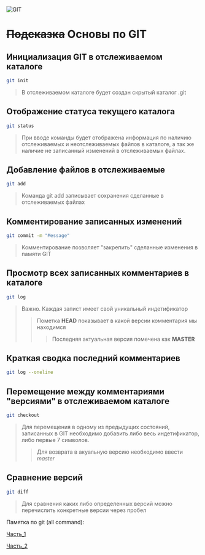 ![GIT](https://kadvarus.com/wp-content/uploads/2022/09/git-100x100.jpeg) 
# ~~Подсказка~~ Основы по GIT

## Инициализация GIT в отслеживаемом каталоге
```sh
git init
```
> В отслеживаемом каталоге будет создан скрытый каталог .git

## Отображение статуса текущего каталога
```sh
git status
```
> При вводе команды будет отображена информация по наличию отслеживаемых и неотслеживаемых файлов в каталоге, а так же наличие не записанный изменений в отслеживаемых файлах.

## Добавление файлов в отслеживаемые 
``` sh
git add
```
> Команда git add записывает сохранения сделанные в отслеживаемых файлах

## Комментирование записанных изменений
``` sh
git commit -m "Message"
```
> Комментирование позволяет "закрепить" сделанные изменения в памяти GIT

## Просмотр всех записанных комментариев в каталоге
```sh
git log
```
> Важно. Каждая запист имеет свой уникальный индетификатор
>> Пометка **HEAD** показывает в какой версии комментария мы находимся
>>> Последняя актуальная версия помечена как **MASTER**

## Краткая сводка последний комментариев
``` sh
git log --oneline
```
## Перемещение между комментариями "версиями" в отслеживаемом каталоге
``` sh
git checkout
```
> Для перемещения в одному из предыдущих состояний, записанных в GIT необходимо добавить либо весь индетификатор, либо первые 7 символов.
>> Для возврата в акуальную версию необходимо ввести *master*

## Сравнение версий
``` sh
git diff
```
> Для сравнения каких либо определенных версий можно перечислить конкретные версии через пробел

Памятка по git (all command):

[Часть_1](https://habr.com/ru/post/541258/)

[Часть_2](https://habr.com/ru/post/542616/ "Да, я просто одолжил ссылку из описания под уроком")


